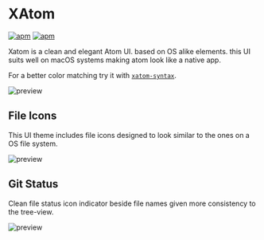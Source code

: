 # XAtom

[![apm](https://img.shields.io/apm/v/xatom-ui.svg?style=flat-square)](https://atom.io/packages/xatom-ui)
[![apm](https://img.shields.io/apm/l/xatom-ui.svg?style=flat-square)](https://github.com/willyelm/xatom-ui/blob/master/LICENSE.md)

Xatom is a clean and elegant Atom UI. based on OS alike elements. this UI suits well on macOS systems making atom look like a native app.

For a better color matching try it with [`xatom-syntax`](https://atom.io/themes/xatom-syntax).

![preview](https://raw.githubusercontent.com/willyelm/xatom-ui/master/assets/xatom-ui.png)

## File Icons

This UI theme includes file icons designed to look similar to the ones on a OS file system.

![preview](https://raw.githubusercontent.com/willyelm/xatom-ui/master/assets/xatom-ui-icons.png)

## Git Status

Clean file status icon indicator beside file names given more consistency to the tree-view.

![preview](https://raw.githubusercontent.com/willyelm/xatom-ui/master/assets/xatom-ui-git-status.png)
